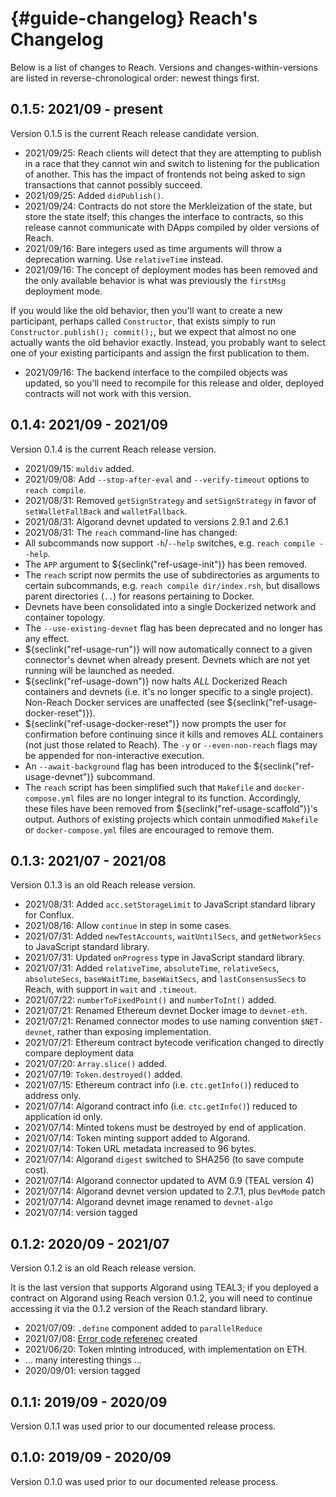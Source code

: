 


# {#guide-changelog} Reach's Changelog

Below is a list of changes to Reach.
Versions and changes-within-versions are listed in reverse-chronological order: newest things first.

## 0.1.5: 2021/09 - present

Version 0.1.5 is the current Reach release candidate version.

+ 2021/09/25: Reach clients will detect that they are attempting to publish in a race that they cannot win and switch to listening for the publication of another.
This has the impact of frontends not being asked to sign transactions that cannot possibly succeed.
+ 2021/09/25: Added `didPublish()`.
+ 2021/09/24: Contracts do not store the Merkleization of the state, but store the state itself; this changes the interface to contracts, so this release cannot communicate with DApps compiled by older versions of Reach.
+ 2021/09/16: Bare integers used as time arguments will throw a deprecation warning. Use `relativeTime` instead.
+ 2021/09/16: The concept of deployment modes has been removed and the only available behavior is what was previously the `firstMsg` deployment mode.

If you would like the old behavior, then you'll want to create a new participant, perhaps called `Constructor`, that exists simply to run `Constructor.publish(); commit();`, but we expect that almost no one actually wants the old behavior exactly.
Instead, you probably want to select one of your existing participants and assign the first publication to them.
+ 2021/09/16: The backend interface to the compiled objects was updated, so you'll need to recompile for this release and older, deployed contracts will not work with this version.


## 0.1.4: 2021/09 - 2021/09

Version 0.1.4 is the current Reach release version.

+ 2021/09/15: `muldiv` added.
+ 2021/09/08: Add `--stop-after-eval` and `--verify-timeout` options to `reach compile`.
+ 2021/08/31: Removed `getSignStrategy` and `setSignStrategy` in favor of `setWalletFallBack` and `walletFallback`.
+ 2021/08/31: Algorand devnet updated to versions 2.9.1 and 2.6.1
+ 2021/08/31: The `reach` command-line has changed:
+ All subcommands now support `-h`/`--help` switches, e.g. `reach compile --help`.
+ The `APP` argument to ${seclink("ref-usage-init")} has been removed.
+ The `reach` script now permits the use of subdirectories as arguments to certain subcommands, e.g. `reach compile dir/index.rsh`, but disallows parent directories (`..`) for reasons pertaining to Docker.
+ Devnets have been consolidated into a single Dockerized network and container topology.
+ The `--use-existing-devnet` flag has been deprecated and no longer has any effect.
+ ${seclink("ref-usage-run")} will now automatically connect to a given connector's devnet when already present.
Devnets which are not yet running will be launched as needed.
+ ${seclink("ref-usage-down")} now halts _ALL_ Dockerized Reach containers and devnets (i.e. it's no longer specific to a single project).
Non-Reach Docker services are unaffected (see ${seclink("ref-usage-docker-reset")}).
+ ${seclink("ref-usage-docker-reset")} now prompts the user for confirmation before continuing since it kills and removes _ALL_ containers (not just those related to Reach).
The `-y` or `--even-non-reach` flags may be appended for non-interactive execution.
+ An `--await-background` flag has been introduced to the ${seclink("ref-usage-devnet")} subcommand.
+ The `reach` script has been simplified such that `Makefile` and `docker-compose.yml` files are no longer integral to its function.
Accordingly, these files have been removed from ${seclink("ref-usage-scaffold")}'s output.
Authors of existing projects which contain unmodified `Makefile` or `docker-compose.yml` files are encouraged to remove them.



## 0.1.3: 2021/07 - 2021/08

Version 0.1.3 is an old Reach release version.

+ 2021/08/31: Added `acc.setStorageLimit` to JavaScript standard library for Conflux.
+ 2021/08/16: Allow `continue` in step in some cases.
+ 2021/07/31: Added `newTestAccounts`, `waitUntilSecs`, and `getNetworkSecs` to JavaScript standard library.
+ 2021/07/31: Updated `onProgress` type in JavaScript standard library.
+ 2021/07/31: Added `relativeTime`, `absoluteTime`, `relativeSecs`, `absoluteSecs`, `baseWaitTime`, `baseWaitSecs`, and `lastConsensusSecs` to Reach, with support in `wait` and `.timeout`.
+ 2021/07/22: `numberToFixedPoint()` and `numberToInt()` added.
+ 2021/07/21: Renamed Ethereum devnet Docker image to `devnet-eth`.
+ 2021/07/21: Renamed connector modes to use naming convention `$NET-devnet`, rather than exposing implementation.
+ 2021/07/21: Ethereum contract bytecode verification changed to directly compare deployment data
+ 2021/07/20: `Array.slice()` added.
+ 2021/07/19: `Token.destroyed()` added.
+ 2021/07/15: Ethereum contract info (i.e. `ctc.getInfo()`) reduced to address only.
+ 2021/07/14: Algorand contract info (i.e. `ctc.getInfo()`) reduced to application id only.
+ 2021/07/14: Minted tokens must be destroyed by end of application.
+ 2021/07/14: Token minting support added to Algorand.
+ 2021/07/14: Token URL metadata increased to 96 bytes.
+ 2021/07/14: Algorand `digest` switched to SHA256 (to save compute cost).
+ 2021/07/14: Algorand connector updated to AVM 0.9 (TEAL version 4)
+ 2021/07/14: Algorand devnet version updated to 2.7.1, plus `DevMode` patch
+ 2021/07/14: Algorand devnet image renamed to `devnet-algo`
+ 2021/07/14: version tagged


## 0.1.2: 2020/09 - 2021/07

Version 0.1.2 is an old Reach release version.

It is the last version that supports Algorand using TEAL3; if you deployed a contract on Algorand using Reach version 0.1.2, you will need to continue accessing it via the 0.1.2 version of the Reach standard library.

+ 2021/07/09: `.define` component added to `parallelReduce`
+ 2021/07/08: [Error code referenec](##ref-error-codes) created
+ 2021/06/20: Token minting introduced, with implementation on ETH.
+ ... many interesting things ...
+ 2020/09/01: version tagged


## 0.1.1: 2019/09 - 2020/09

Version 0.1.1 was used prior to our documented release process.

## 0.1.0: 2019/09 - 2020/09

Version 0.1.0 was used prior to our documented release process.
